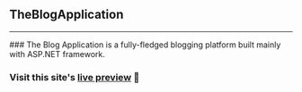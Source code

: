 ## TheBlogApplication
 <hr>
### The Blog Application is a fully-fledged blogging platform built mainly with ASP.NET framework.

### Visit this site's [live preview](https://theblogapplication.herokuapp.com/) :eyes:
